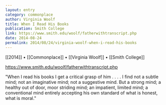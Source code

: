 ```yaml
---
layout: entry
category: commonplace
author: Virginia Woolf
title: When I Read His Books
publication: Smith College
link: https://www.smith.edu/woolf/fatherwithtranscript.php
date: 2014-08-24
permalink: 2014/08/24/virginia-woolf-when-i-read-his-books
---
```


[[2014]] • [[Commonplace]] • [[Virginia Woolf]] • [[Smith College]]

https://www.smith.edu/woolf/fatherwithtranscript.php

"When I read his books I get a critical grasp of him . . . . I find not a subtle mind; not an imaginative mind; not a suggestive mind. But a strong mind; a healthy out of door, moor striding mind; an impatient, limited mind; a conventional mind entirely accepting his own standard of what is honest, what is moral."